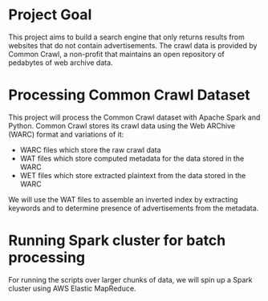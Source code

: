 
# Project Goal

This project aims to build a search engine that only returns results from websites that do not contain advertisements. The crawl data is provided by Common Crawl, a non-profit that maintains an open repository of pedabytes of web archive data. 


# Processing Common Crawl Dataset

This project will process the Common Crawl dataset with Apache Spark and Python. Common Crawl stores its crawl data using the Web ARChive (WARC) format and variations of it:

+ WARC files which store the raw crawl data
+ WAT files which store computed metadata for the data stored in the WARC
+ WET files which store extracted plaintext from the data stored in the WARC

We will use the WAT files to assemble an inverted index by extracting keywords and to determine presence of advertisements from the metadata. 

# Running Spark cluster for batch processing

For running the scripts over larger chunks of data, we will spin up a Spark cluster using AWS Elastic MapReduce. 